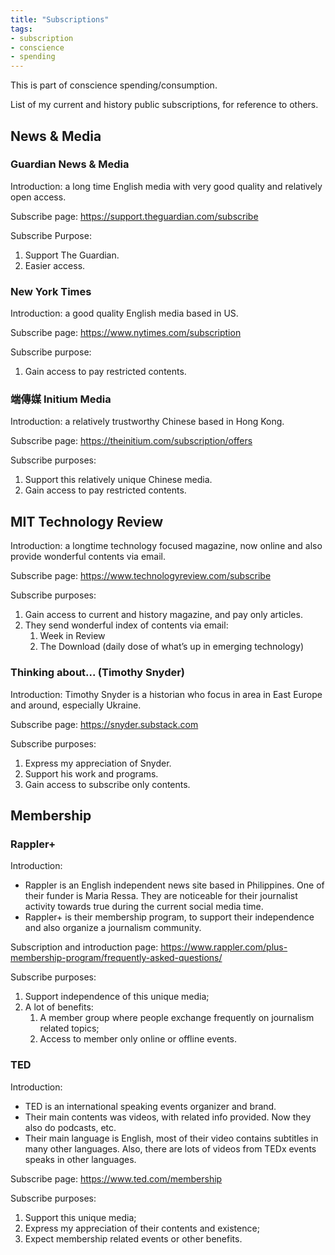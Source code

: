 ```yaml
---
title: "Subscriptions"
tags: 
- subscription
- conscience
- spending
---
```


This is part of conscience spending/consumption.

List of my current and history public subscriptions, for reference to others.

## News & Media
### Guardian News & Media
Introduction: a long time English media with very good quality and relatively open access.

Subscribe page: https://support.theguardian.com/subscribe

Subscribe Purpose:
1. Support The Guardian.
2. Easier access.

### New York Times
Introduction: a good quality English media based in US.

Subscribe page: https://www.nytimes.com/subscription

Subscribe purpose:
1. Gain access to pay restricted contents.

### 端傳媒 Initium Media
Introduction: a relatively trustworthy Chinese based in Hong Kong.

Subscribe page: https://theinitium.com/subscription/offers

Subscribe purposes:
1. Support this relatively unique Chinese media.
2. Gain access to pay restricted contents.

## MIT Technology Review
Introduction: a longtime technology focused magazine, now online and also provide wonderful contents via email.

Subscribe page: https://www.technologyreview.com/subscribe

Subscribe purposes:
1. Gain access to current and history magazine, and pay only articles.
2. They send wonderful index of contents via email:
	1. Week in Review
	2. The Download (daily dose of what’s up in emerging technology)

### Thinking about... (Timothy Snyder)
Introduction: Timothy Snyder is a historian who focus in area in East Europe and around, especially Ukraine.

Subscribe page: https://snyder.substack.com

Subscribe purposes:
1. Express my appreciation of Snyder.
2. Support his work and programs.
3. Gain access to subscribe only contents.

## Membership
### Rappler+
Introduction:
- Rappler is an English independent news site based in Philippines. One of their funder is Maria Ressa. They are noticeable for their journalist activity towards true during the current social media time.
- Rappler+ is their membership program, to support their independence and also organize a journalism community.

Subscription and introduction page: https://www.rappler.com/plus-membership-program/frequently-asked-questions/

Subscribe purposes:
1. Support independence of this unique media;
2. A lot of benefits:
	1. A member group where people exchange frequently on journalism related topics;
	2. Access to member only online or offline events.

### TED
Introduction:
- TED is an international speaking events organizer and brand.
- Their main contents was videos, with related info provided. Now they also do podcasts, etc.
- Their main language is English, most of their video contains subtitles in many other languages. Also, there are lots of videos from TEDx events speaks in other languages.

Subscribe page: https://www.ted.com/membership

Subscribe purposes:
1. Support this unique media;
2. Express my appreciation of their contents and existence;
3. Expect membership related events or other benefits.
